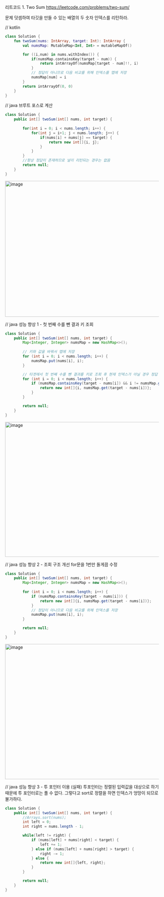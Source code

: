리트코드 1. Two Sum https://leetcode.com/problems/two-sum/

문제 덧셈하여 타깃을 만들 수 있는 배열의 두 숫자 인덱스를 리턴하라.


// kotlin
```kotlin
class Solution {
    fun twoSum(nums: IntArray, target: Int): IntArray {
        val numsMap: MutableMap<Int, Int> = mutableMapOf()

        for ((i,num) in nums.withIndex()) {
            if(numsMap.containsKey(target - num)) {
                return intArrayOf(numsMap[target - num]!!, i)
            }
            // 정답이 아니므로 다음 비교를 위해 인덱스를 맵에 저장
            numsMap[num] = i
        }
        return intArrayOf(0, 0)
    }
}
```

// java 브루트 포스로 계산
```java
class Solution {
    public int[] twoSum(int[] nums, int target) {
        
        for(int i = 0; i < nums.length; i++) {
            for(int j = i+1; j < nums.length; j++) {
                if(nums[i] + nums[j] == target) {
                    return new int[]{i, j};
                }
            }
        }
        //항상 정답이 존재하므로 널이 리턴되는 경우는 없음
        return null;
    }
}
```

<img width="685" height="443" alt="image" src="https://github.com/user-attachments/assets/0d2a70bc-e09a-473c-8aac-338b89aa3abd" />

// java 성능 향상 1 - 첫 번째 수를 뺀 결과 키 조회
```java
class Solution {
    public int[] twoSum(int[] nums, int target) {
        Map<Integer, Integer> numsMap = new HashMap<>();
        
        // 키와 값을 바꿔서 맵에 저장
        for (int i = 0; i < nums.length; i++) {
            numsMap.put(nums[i], i);
        }

        // 타겟에서 첫 번째 수를 뺀 결과를 키로 조회 후 현재 인덱스가 아닐 경우 정답
        for (int i = 0; i < nums.length; i++) {
            if (numsMap.containsKey(target - nums[i]) && i != numsMap.get(target - nums[i])) {
                return new int[]{i, numsMap.get(target - nums[i])};
            }
        }

        return null;
    }
}
```

<img width="681" height="440" alt="image" src="https://github.com/user-attachments/assets/5f6f7b72-a4f8-4c17-b9c9-39e4c1d39b97" />

// java 성능 향상 2 - 조회 구조 개선
for문을 1번만 돌게끔 수정

```java
class Solution {
    public int[] twoSum(int[] nums, int target) {
        Map<Integer, Integer> numsMap = new HashMap<>();
        
        for (int i = 0; i < nums.length; i++) {
            if (numsMap.containsKey(target - nums[i])) {
                return new int[]{i, numsMap.get(target - nums[i])};
            }
            // 정답이 아니므로 다음 비교를 위해 인덱스를 저장
            numsMap.put(nums[i], i);
        }

        return null;
    }
}
```


<img width="675" height="441" alt="image" src="https://github.com/user-attachments/assets/7d65b919-7e92-427b-acc9-aefe07ea02cd" />

// java 성능 향상 3 - 투 포인터 이용 (실패)
투포인터는 정렬된 입력값을 대상으로 하기 때문에 투 포인터로는 풀 수 없다.
그렇다고 sort로 정렬을 하면 인덱스가 엉망이 되므로 불가하다.

```java
class Solution {
    public int[] twoSum(int[] nums, int target) {
        //Arrays.sort(nums);
        int left = 0;
        int right = nums.length - 1;

        while(left != right) {
            if (nums[left] + nums[right] < target) {
                left += 1;
            } else if (nums[left] + nums[right] > target) {
                right -= 1;
            } else {
                return new int[]{left, right};
            }
        }

        return null;
    }
}
```

